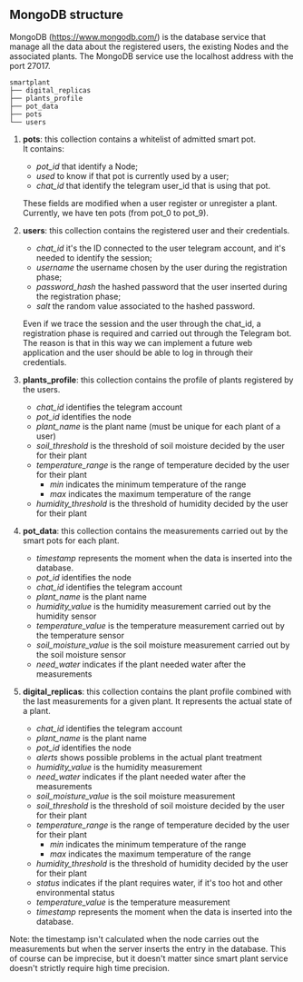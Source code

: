 ## MongoDB structure
MongoDB (https://www.mongodb.com/) is the database service that manage all the data about the registered users, 
the existing Nodes and the associated plants.
The MongoDB service use the localhost address with the port 27017.
```
smartplant
├── digital_replicas
├── plants_profile
├── pot_data
├── pots
└── users
```
1) **pots**: this collection contains a whitelist of admitted smart pot.  
It contains:  
    - *pot_id* that identify a Node;  
    - *used* to know if that pot is currently used by a user;  
    - *chat_id* that identify the telegram user_id that is using that pot.  

   These fields are modified when a user register or unregister a plant.
Currently, we have ten pots (from pot_0 to pot_9).


2) **users**: this collection contains the registered user and their credentials.
    - *chat_id* it's the ID connected to the user telegram account, and it's needed to identify the session;
    - *username* the username chosen by the user during the registration phase;
    - *password_hash* the hashed password that the user inserted during the registration phase;
    - *salt* the random value associated to the hashed password.
  
   Even if we trace the session and the user through the chat_id, a registration phase is required and carried out through the Telegram bot.
The reason is that in this way we can implement a future web application and the user should be able to log in through their credentials.


3) **plants_profile**: this collection contains the profile of plants registered by the users.
    - *chat_id* identifies the telegram account
    - *pot_id* identifies the node
    - *plant_name* is the plant name (must be unique for each plant of a user)
    - *soil_threshold* is the threshold of soil moisture decided by the user for their plant
    - *temperature_range* is the range of temperature decided by the user for their plant
      - *min* indicates the minimum temperature of the range
      - *max* indicates the maximum temperature of the range
    - *humidity_threshold* is the threshold of humidity decided by the user for their plant


4) **pot_data**: this collection contains the measurements carried out by the smart pots for each plant.
   - *timestamp* represents the moment when the data is inserted into the database.
   - *pot_id* identifies the node
   - *chat_id* identifies the telegram account
   - *plant_name* is the plant name
   - *humidity_value* is the humidity measurement carried out by the humidity sensor
   - *temperature_value* is the temperature measurement carried out by the temperature sensor
   - *soil_moisture_value* is the soil moisture measurement carried out by the soil moisture sensor
   - *need_water* indicates if the plant needed water after the measurements


5) **digital_replicas**: this collection contains the plant profile combined with the last measurements for a given plant. It represents the actual state of a plant.
   - *chat_id* identifies the telegram account
   - *plant_name* is the plant name
   - *pot_id* identifies the node
   - *alerts* shows possible problems in the actual plant treatment
   - *humidity_value* is the humidity measurement
   - *need_water* indicates if the plant needed water after the measurements
   - *soil_moisture_value* is the soil moisture measurement
   - *soil_threshold* is the threshold of soil moisture decided by the user for their plant
    - *temperature_range* is the range of temperature decided by the user for their plant
      - *min* indicates the minimum temperature of the range
      - *max* indicates the maximum temperature of the range
    - *humidity_threshold* is the threshold of humidity decided by the user for their plant
   - *status* indicates if the plant requires water, if it's too hot and other environmental status
   - *temperature_value* is the temperature measurement
   - *timestamp* represents the moment when the data is inserted into the database.

Note: the timestamp isn't calculated when the node carries out the measurements but when the server inserts the entry in the database.
This of course can be imprecise, but it doesn't matter since smart plant service doesn't strictly require high time precision.
